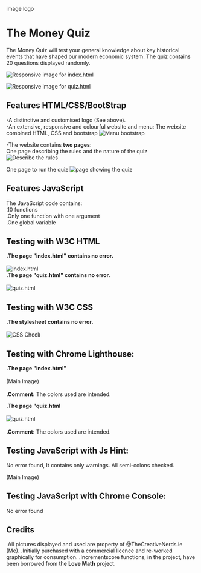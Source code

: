 image logo

# The Money Quiz

The Money Quiz will test your general knowledge about key historical events that have shaped our modern economic system.
The quiz contains 20 questions displayed randomly.

![Responsive image for index.html](https://github.com/user-attachments/assets/ceae7110-ca24-4830-8b01-daaba7eaf255)

![Responsive image for quiz.html](https://github.com/user-attachments/assets/376c51f1-79e2-4b43-b1b9-c26d9ee3dead)

## Features HTML/CSS/BootStrap

-A distinctive and customised logo (See above).<br>
-An extensive, responsive and colourful website and menu: The website combined HTML, CSS and bootstrap
![Menu bootstrap](https://github.com/user-attachments/assets/4c9701b7-154a-42ab-b84c-4c954aa5cf39)

-The website contains <strong>two pages</strong>:<br>
One page describing the rules and the nature of the quiz
![Describe the rules](https://github.com/user-attachments/assets/44c04d94-567a-41a5-bd41-9c62226901d1)

One page to run the quiz
![page showing the quiz](https://github.com/user-attachments/assets/f31e3926-3cf5-4d21-9226-37e1c995942b)

## Features JavaScript

The JavaScript code contains:<br>
.10 functions<br>
.Only one function with one argument<br>
.One global variable<br>

## Testing with W3C HTML

<strong>.The page "index.html" contains no error.</strong><br><br>
![index.html](https://github.com/user-attachments/assets/0f131ba6-51d4-4273-8f6a-5f88c36db867)
<br>
<strong>.The page "quiz.html" contains no error.</strong><br><br>
![quiz.html](https://github.com/user-attachments/assets/8251afb8-0900-4224-92e5-70b953a16a00)

## Testing with W3C CSS

<strong>.The stylesheet contains no error.</strong><br><br>
![CSS Check](https://github.com/user-attachments/assets/e0d2c4f7-769e-42a8-aeb5-1140cc9ed7ea)


## Testing with Chrome Lighthouse:

<strong>.The page "index.html"</strong><br><br>
(Main Image)<br><br>
<strong>.Comment:</strong> The colors used are intended.

<strong>.The page "quiz.html</strong><br><br>
![quiz.html](https://github.com/user-attachments/assets/073666a8-ba64-4339-9e61-f59dd829b65a)<br><br>
<strong>.Comment:</strong> The colors used are intended.

## Testing JavaScript with Js Hint:

No error found, It contains only warnings.
All semi-colons checked.

(Main Image)

## Testing JavaScript with Chrome Console:

No error found

## Credits

.All pictures displayed and used are property of @TheCreativeNerds.ie (Me).
.Initially purchased with a commercial licence and re-worked graphically for consumption.
.Incrementscore functions, in the project, have been borrowed from the <strong>Love Math</strong> project.
